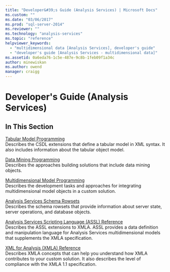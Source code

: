 ```yaml
---
title: "Developer&#39;s Guide (Analysis Services) | Microsoft Docs"
ms.custom: ""
ms.date: "03/06/2017"
ms.prod: "sql-server-2014"
ms.reviewer: ""
ms.technology: "analysis-services"
ms.topic: "reference"
helpviewer_keywords: 
  - "multidimensional data [Analysis Services], developer's guide"
  - "developer's guide [Analysis Services - multidimensional data]"
ms.assetid: 0a6eda76-1c5e-487e-9c8b-1feb09f1a34c
author: minewiskan
ms.author: owend
manager: craigg
---
```

# Developer&#39;s Guide (Analysis Services)
    
## In This Section  
 [Tabular Model Programming](tabular-model-programming-compatibility-levels-1050-1103/tabular-model-programming-for-compatibility-levels-1050-through-1103.md)  
 Describes the CSDL extensions that define a tabular model in XML syntax. It also includes information about the tabular object model.  
  
 [Data Mining Programming](dev-guide/data-mining-programming.md)  
 Describes the approaches building solutions that include data mining objects.  
  
 [Multidimensional Model Programming](multidimensional-models/multidimensional-model-programming.md)  
 Describes the development tasks and approaches for integrating multidimensional model objects in a custom solution.  
  
 [Analysis Services Schema Rowsets](https://docs.microsoft.com/bi-reference/schema-rowsets/analysis-services-schema-rowsets)  
 Describes the schema rowsets that provide information about server state, server operations, and database objects.  
  
 [Analysis Services Scripting Language &#40;ASSL&#41; Reference](https://docs.microsoft.com/bi-reference/assl/analysis-services-scripting-language-assl-for-xmla)  
 Describes the ASSL extensions to XMLA. ASSL provides a data definition and manipulation language for Analysis Services multidimensional models that supplements the XMLA specification.  
  
 [XML for Analysis  &#40;XMLA&#41; Reference](https://docs.microsoft.com/bi-reference/xmla/xml-for-analysis-xmla-reference)  
 Describes XMLA concepts that can help you understand how XMLA contributes to your custom solution. It also describes the level of compliance with the XMLA 1.1 specification.  
  
  
